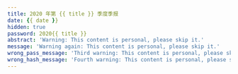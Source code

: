 ```yaml
---
title: 2020 年第 {{ title }} 季度季报
date: {{ date }}
hidden: true
password: 2020{{ title }}
abstract: 'Warning: This content is personal, please skip it.'
message: 'Warning again: This content is personal, please skip it.'
wrong_pass_message: 'Third warning: This content is personal, please skip it.'
wrong_hash_message: 'Fourth warning: This content is personal, please skip it.'
---
```

